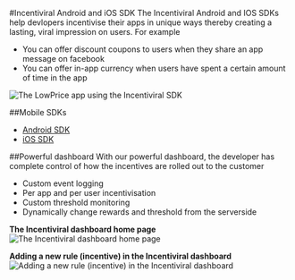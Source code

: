 #Incentiviral Android and iOS SDK
The Incentiviral Android and IOS SDKs help devlopers incentivise their apps in unique ways thereby creating a lasting, viral impression on users. For example
- You can offer discount coupons to users when they share an app message on facebook
- You can offer in-app currency when users have spent a certain amount of time in the app

![The LowPrice app using the Incentiviral SDK ](http://s27.postimg.org/xca7v5smr/incentiviral1.png "The LowPrice android app using the Incentiviral SDK")

##Mobile SDKs
- [Android SDK](https://github.com/triveous/Incentiviral/tree/master/android)
- [iOS SDK](https://github.com/triveous/Incentiviral/tree/master/ios)

##Powerful dashboard
With our powerful dashboard, the developer has complete control of how the incentives are rolled out to the customer
- Custom event logging
- Per app and per user incentivisation
- Custom threshold monitoring
- Dynamically change rewards and threshold from the serverside

**The Incentiviral dashboard home page**
![The Incentiviral dashboard home page ](http://s21.postimg.org/hxbyq1cav/iv_dashboard.png "The Incentiviral dashboard home page")

**Adding a new rule (incentive) in the Incentiviral dashboard**
![Adding a new rule (incentive) in the Incentiviral dashboard](http://s18.postimg.org/zacfeca3t/iv_dashboard_rule.png "Adding a new rule (incentive) in the Incentiviral dashboard")
